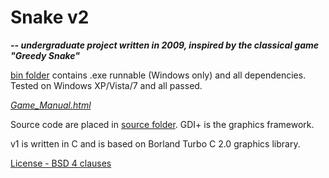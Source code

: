 # Snake v2
_**-- undergraduate project written in 2009, inspired by the classical game "Greedy Snake"**_

[bin folder](./bin) contains .exe runnable (Windows only) and all dependencies. Tested on Windows XP/Vista/7 and all passed.

[*Game_Manual.html*](./Game_Manual.html)

Source code are placed in [source folder](./source). GDI+ is the graphics framework.

v1 is written in C and is based on Borland Turbo C 2.0 graphics library.

[License - BSD 4 clauses](./License)
